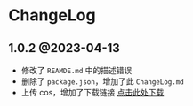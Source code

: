 # ChangeLog

## 1.0.2 @2023-04-13

- 修改了 `REAMDE.md` 中的描述错误
- 删除了 `package.json`，增加了此 `ChangeLog.md`
- 上传 cos，增加了下载链接 [点击此处下载](https://web.sdk.qcloud.com/component/debug.zip)

